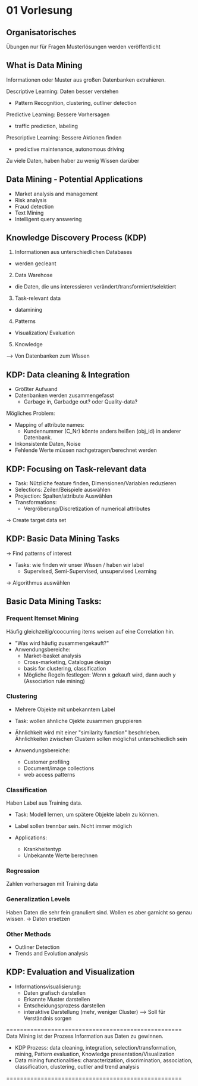 # 01 Vorlesung
## Organisatorisches

Übungen nur für Fragen
Musterlösungen werden veröffentlicht

## What is Data Mining
Informationen oder Muster aus großen Datenbanken extrahieren.

Descriptive Learning:
Daten besser verstehen
- Pattern Recognition, clustering, outliner detection

Predictive Learning:
Bessere Vorhersagen
- traffic prediction, labeling

Prescriptive Learning:
Bessere Aktionen finden
- predictive maintenance, autonomous driving

Zu viele Daten, haben haber zu wenig Wissen darüber

## Data Mining - Potential Applications
- Market analysis and management
- Risk analysis
- Fraud detection
- Text Mining
- Intelligent query answering

## Knowledge Discovery Process (KDP)
1. Informationen aus unterschiedlichen Databases
  - werden gecleant
2. Data Warehose
  - die Daten, die uns interessieren verändert/transformiert/selektiert
3. Task-relevant data
  - datamining
4. Patterns
  - Visualization/ Evaluation
5. Knowledge

--> Von Datenbanken zum Wissen

## KDP: Data cleaning & Integration
- Größter Aufwand
- Datenbanken werden zusammengefasst
  - Garbage in, Garbadge out? oder Quality-data?

Mögliches Problem:
- Mapping of attribute names:  
  - Kundennummer (C_Nr) könnte anders heißen (obj_id) in anderer Datenbank.
- Inkonsistente Daten, Noise
- Fehlende Werte müssen nachgetragen/berechnet werden

## KDP: Focusing on Task-relevant data
- Task: Nützliche feature finden, Dimensionen/Variablen reduzieren
- Selections: Zeilen/Beispiele auswählen
- Projection: Spalten/attribute Auswählen
- Transformations:
  - Vergröberung/Discretization of numerical attributes

-> Create target data set

## KDP: Basic Data Mining Tasks
-> Find patterns of interest
- Tasks: wie finden wir unser Wissen / haben wir label
  - Supervised, Semi-Supervised, unsupervised Learning

-> Algorithmus auswählen

## Basic Data Mining Tasks:
### Frequent Itemset Mining
Häufig gleichzeitig/coocurring items weisen auf eine Correlation hin.
- "Was wird häufig zusammengekauft?"
- Anwendungsbereiche:
  - Market-basket analysis
  - Cross-marketing, Catalogue design
  - basis for clustering, classification
  - Mögliche Regeln festlegen: Wenn x gekauft wird, dann auch y (Association rule mining)

### Clustering
- Mehrere Objekte mit unbekanntem Label
- Task: wollen ähnliche Ojekte zusammen gruppieren
- Ähnlichkeit wird mit einer "similarity function" beschrieben. Ähnlichkeiten zwischen Clustern sollen möglichst unterschiedlich sein

- Anwendungsbereiche:
  - Customer profiling
  - Document/image collections
  - web access patterns

### Classification
Haben Label aus Training data.
- Task: Modell lernen, um spätere Objekte labeln zu können.
- Label sollen trennbar sein. Nicht immer möglich

- Applications:
  - Krankheitentyp
  - Unbekannte Werte berechnen

### Regression
Zahlen vorhersagen mit Training data

### Generalization Levels
Haben Daten die sehr fein granuliert sind. Wollen es aber garnicht so genau wissen.
-> Daten ersetzen

### Other Methods
- Outliner Detection
- Trends and Evolution analysis

## KDP: Evaluation and Visualization
- Informationsvisualisierung:
  - Daten grafisch darstellen
  - Erkannte Muster darstellen
  - Entscheidungsprozess darstellen
  - interaktive Darstellung (mehr, weniger Cluster)
--> Soll für Verständnis sorgen

===================================================
Data Mining ist der Prozess Information aus Daten zu gewinnen.
- KDP Prozess: data cleaning, integration, selection/transformation, mining, Pattern evaluation, Knowledge presentation/Visualization
- Data mining functionalities: characterization, discrimination, association, classification, clustering, outlier and trend analysis

===================================================
